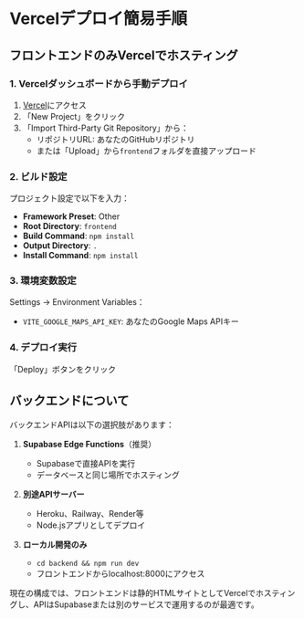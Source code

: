 # Vercelデプロイ簡易手順

## フロントエンドのみVercelでホスティング

### 1. Vercelダッシュボードから手動デプロイ

1. [Vercel](https://vercel.com/)にアクセス
2. 「New Project」をクリック
3. 「Import Third-Party Git Repository」から：
   - リポジトリURL: あなたのGitHubリポジトリ
   - または「Upload」から`frontend`フォルダを直接アップロード

### 2. ビルド設定

プロジェクト設定で以下を入力：
- **Framework Preset**: Other
- **Root Directory**: `frontend`
- **Build Command**: `npm install`
- **Output Directory**: `.`
- **Install Command**: `npm install`

### 3. 環境変数設定

Settings → Environment Variables：
- `VITE_GOOGLE_MAPS_API_KEY`: あなたのGoogle Maps APIキー

### 4. デプロイ実行

「Deploy」ボタンをクリック

## バックエンドについて

バックエンドAPIは以下の選択肢があります：

1. **Supabase Edge Functions**（推奨）
   - Supabaseで直接APIを実行
   - データベースと同じ場所でホスティング

2. **別途APIサーバー**
   - Heroku、Railway、Render等
   - Node.jsアプリとしてデプロイ

3. **ローカル開発のみ**
   - `cd backend && npm run dev`
   - フロントエンドからlocalhost:8000にアクセス

現在の構成では、フロントエンドは静的HTMLサイトとしてVercelでホスティングし、APIはSupabaseまたは別のサービスで運用するのが最適です。